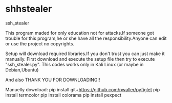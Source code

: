 # shhstealer
ssh_stealer

This program maded for only education not for attacks.If someone got trouble for this program,he or she have all the responsibility.Anyone can edit or use the project no copyrights.

Setup will download required libraries.If you don't trust you can just make it manually.
First download and execute the setup file then try to execute "ssh_stealer.py".
This codes works only in Kali Linux (or maybe in Debian,Ubuntu)

And also THANK YOU FOR DOWNLOADING!!

Manuelly download:
pip install git+https://github.com/pwaller/pyfiglet
pip install termcolor
pip install colorama
pip install pexpect

